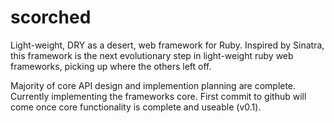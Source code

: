 scorched
========

Light-weight, DRY as a desert, web framework for Ruby. Inspired by Sinatra, this framework is the next evolutionary step in light-weight ruby web frameworks, picking up where the others left off.

Majority of core API design and implemention planning are complete. Currently implementing the frameworks core. First commit to github will come once core functionality is complete and useable (v0.1).
